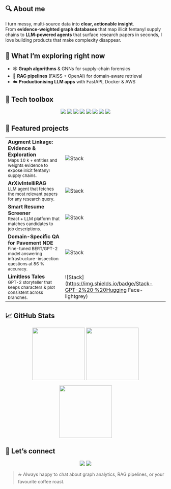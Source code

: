 
<!-- ═══════════════════════════ ABOUT ME ═══════════════════════════ -->
## 🔍 About&nbsp;me
I turn messy, multi-source data into **clear, actionable insight**.  
From **evidence-weighted graph databases** that map illicit fentanyl supply chains to **LLM-powered agents** that surface research papers in seconds, I love building products that make complexity disappear.

<!-- ══════════════════════ WHAT I’M EXPLORING ══════════════════════ -->
## 🚀 What I’m exploring right now
- 🕸 **Graph algorithms** & GNNs for supply-chain forensics  
- 🔎 **RAG pipelines** (FAISS + OpenAI) for domain-aware retrieval  
- ☁️ **Productionising LLM apps** with FastAPI, Docker & AWS  

<!-- ═════════════════════════ TECH TOOLBOX ═════════════════════════ -->
## 🧰 Tech toolbox
<p align="center">
  <img src="https://img.shields.io/badge/Python-3776AB?logo=python&logoColor=white">
  <img src="https://img.shields.io/badge/Pandas-150458?logo=pandas&logoColor=white">
  <img src="https://img.shields.io/badge/Neo4j-008CC1?logo=neo4j&logoColor=white">
  <img src="https://img.shields.io/badge/AWS%20Neptune-2D3748?logo=amazonaws&logoColor=white">
  <img src="https://img.shields.io/badge/FAISS-0095D5">
  <img src="https://img.shields.io/badge/TensorFlow-FF6F00?logo=tensorflow&logoColor=white">
  <img src="https://img.shields.io/badge/PyTorch-EE4C2C?logo=pytorch&logoColor=white">
  <img src="https://img.shields.io/badge/Docker-2496ED?logo=docker&logoColor=white">
</p>

<!-- ═══════════════════════ FEATURED PROJECTS ═══════════════════════ -->
## 📌 Featured projects
| | |
| :- | :- |
| **Augment Linkage: Evidence & Exploration**<br><sub>Maps 10 k + entities and weights evidence to expose illicit fentanyl supply chains.</sub> | ![Stack](https://img.shields.io/badge/Stack-AWS%20Neptune%20·%20Neo4j%20·%20Gremlin%20·%20Python-brightgreen) |
| **ArXivIntelliRAG**<br><sub>LLM agent that fetches the most relevant papers for any research query.</sub> | ![Stack](https://img.shields.io/badge/Stack-LangChain%20·%20FAISS%20·%20OpenAI-blueviolet) |
| **Smart Resume Screener**<br><sub>React + LLM platform that matches candidates to job descriptions.</sub> | ![Stack](https://img.shields.io/badge/Stack-React%20·%20FastAPI%20·%20GPT-3.5-yellowgreen) |
| **Domain-Specific QA for Pavement NDE**<br><sub>Fine-tuned BERT/GPT-2 model answering infrastructure-inspection questions at 86 % accuracy.</sub> | ![Stack](https://img.shields.io/badge/Stack-BERT%20·%20GPT-2%20·%20FAISS-orange) |
| **Limitless Tales**<br><sub>GPT-2 storyteller that keeps characters & plot consistent across branches.</sub> | ![Stack](https://img.shields.io/badge/Stack-GPT-2%20·%20Hugging Face-lightgrey) |

<!-- ════════════════════════ GITHUB STATS ════════════════════════ -->
## 📈 GitHub Stats
<p align="center">
  <img src="https://github-readme-stats.vercel.app/api?username=saicharansom&show_icons=true&count_private=true" height="165">
  <img src="https://github-readme-streak-stats.herokuapp.com/?user=saicharansom" height="165">
</p>
<p align="center">
  <img src="https://github-readme-stats.vercel.app/api/top-langs/?username=saicharansom&layout=compact" height="165">
</p>

<!-- ════════════════════════ CONNECT LINKS ════════════════════════ -->
## 🤝 Let’s connect
<p align="center">
  <a href="https://www.linkedin.com/in/sominenisaicharan"><img src="https://img.shields.io/badge/LinkedIn-0A66C2?logo=linkedin&logoColor=white"></a>
  <a href="mailto:ssominen@gmu.edu"><img src="https://img.shields.io/badge/Email-ssominen@gmu.edu-EA4335?logo=gmail&logoColor=white"></a>
</p>

> ☕ Always happy to chat about graph analytics, RAG pipelines, or your favourite coffee roast.
